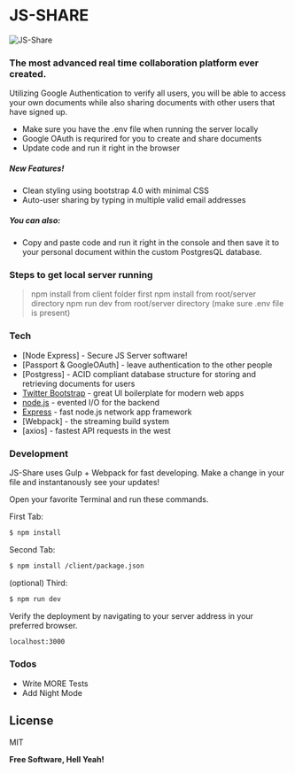 # JS-SHARE

![JS-Share](https://github.com/js-share/js-share/blob/master/client/public/logo.png)

### The most advanced real time collaboration platform ever created.

Utilizing Google Authentication to verify all users, you will be able to access your own documents while also sharing documents with other users that have signed up.
 
  - Make sure you have the .env file when running the server locally
  - Google OAuth is requrired for you to create and share documents
  - Update code and run it right in the browser

##### New Features!

  - Clean styling using bootstrap 4.0 with minimal CSS
  - Auto-user sharing by typing in multiple valid email addresses

##### You can also:
  - Copy and paste code and run it right in the console and then save it to your personal document within the custom PostgresQL database.  
 
### Steps to get local server running

> npm install from client folder first
> npm install from root/server directory
> npm run dev from root/server directory (make sure .env file is present) 
 
### Tech
 
* [Node Express] - Secure JS Server software!
* [Passport & GoogleOAuth] - leave authentication to the other people
* [Postgress] - ACID compliant database structure for storing and retrieving documents for users
* [Twitter Bootstrap] - great UI boilerplate for modern web apps
* [node.js] - evented I/O for the backend
* [Express] - fast node.js network app framework 
* [Webpack] - the streaming build system 
* [axios] - fastest API requests in the west 
 
### Development

JS-Share uses Gulp + Webpack for fast developing.
Make a change in your file and instantanously see your updates!

Open your favorite Terminal and run these commands.

First Tab:
```sh
$ npm install
```

Second Tab:
```sh
$ npm install /client/package.json
```

(optional) Third:
```sh
$ npm run dev
```

Verify the deployment by navigating to your server address in your preferred browser.

```sh
localhost:3000
``` 

### Todos

 - Write MORE Tests
 - Add Night Mode

License
----

MIT


**Free Software, Hell Yeah!**

[//]: # (These are reference links used in the body of this note and get stripped out when the markdown processor does its job. There is no need to format nicely because it shouldn't be seen. Thanks SO - http://stackoverflow.com/questions/4823468/store-comments-in-markdown-syntax)


   [dill]: <https://github.com/joemccann/dillinger>
   [git-repo-url]: <https://github.com/joemccann/dillinger.git>
   [john gruber]: <http://daringfireball.net>
   [df1]: <http://daringfireball.net/projects/markdown/>
   [markdown-it]: <https://github.com/markdown-it/markdown-it>
   [Ace Editor]: <http://ace.ajax.org>
   [node.js]: <http://nodejs.org>
   [Twitter Bootstrap]: <http://twitter.github.com/bootstrap/>
   [jQuery]: <http://jquery.com>
   [@tjholowaychuk]: <http://twitter.com/tjholowaychuk>
   [express]: <http://expressjs.com>
   [AngularJS]: <http://angularjs.org>
   [Gulp]: <http://gulpjs.com>

   [PlDb]: <https://github.com/joemccann/dillinger/tree/master/plugins/dropbox/README.md>
   [PlGh]: <https://github.com/joemccann/dillinger/tree/master/plugins/github/README.md>
   [PlGd]: <https://github.com/joemccann/dillinger/tree/master/plugins/googledrive/README.md>
   [PlOd]: <https://github.com/joemccann/dillinger/tree/master/plugins/onedrive/README.md>
   [PlMe]: <https://github.com/joemccann/dillinger/tree/master/plugins/medium/README.md>
   [PlGa]: <https://github.com/RahulHP/dillinger/blob/master/plugins/googleanalytics/README.md>

